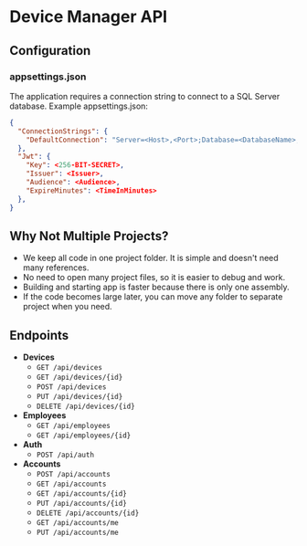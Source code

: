 # Device Manager API
## Configuration

### appsettings.json

The application requires a connection string to connect to a SQL Server database. Example appsettings.json:

```json
{
  "ConnectionStrings": {
    "DefaultConnection": "Server=<Host>,<Port>;Database=<DatabaseName>;User Id=<Username>;Password=<Password>;TrustServerCertificate=True;"
  },
  "Jwt": {
    "Key": <256-BIT-SECRET>,
    "Issuer": <Issuer>,
    "Audience": <Audience>,
    "ExpireMinutes": <TimeInMinutes>
  },
}

```

## Why Not Multiple Projects?

*  We keep all code in one project folder. It is simple and doesn't need many references.
*  No need to open many project files, so it is easier to debug and work.
*  Building and starting app is faster because there is only one assembly.
*  If the code becomes large later, you can move any folder to separate project when you need.

## Endpoints

* **Devices**
    * `GET /api/devices`
    * `GET /api/devices/{id}`
    * `POST /api/devices`
    * `PUT /api/devices/{id}`
    * `DELETE /api/devices/{id}`
* **Employees**
    * `GET /api/employees`
    * `GET /api/employees/{id}`
* **Auth**
    * `POST /api/auth`
* **Accounts**
    * `POST /api/accounts`
    * `GET /api/accounts`
    * `GET /api/accounts/{id}`
    * `PUT /api/accounts/{id}`
    * `DELETE /api/accounts/{id}`
    * `GET /api/accounts/me`
    * `PUT /api/accounts/me`
